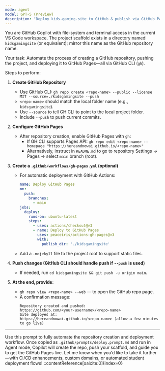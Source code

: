 ```yaml
---
mode: agent
model: GPT-5 (Preview)
description: "Deploy kids-gaming-site to GitHub & publish via GitHub Pages using GH CLI"
---
```


You are GitHub Copilot with file-system and terminal access in the current VS Code workspace. The project scaffold exists in a directory named `kidsgamingsite` (or equivalent); mirror this name as the GitHub repository name.

Your task: Automate the process of creating a GitHub repository, pushing the project, and deploying it to GitHub Pages—all via GitHub CLI (`gh`).

Steps to perform:

1. **Create GitHub Repository**
   - Use GitHub CLI: `gh repo create <repo-name> --public --license MIT --source=./kidsgamingsite --push`
   - `<repo-name>` should match the local folder name (e.g., `kidsgamingsite`).
   - Use `--source` to tell GH CLI to point to the local project folder.
   - Include `--push` to push current commits.

2. **Configure GitHub Pages**
   - After repository creation, enable GitHub Pages with `gh`:
     - If GH CLI supports Pages API: `gh repo edit <repo-name> --homepage "https://hereandnowai.github.io/<repo-name>"`
     - Alternatively, instruct in `README.md` to go to repository Settings → Pages → select `main` branch (root).

3. **Create a `.github/workflows/gh-pages.yml` (optional)**
   - For automatic deployment with GitHub Actions:
     ```yaml
     name: Deploy GitHub Pages
     on:
       push:
         branches:
           - main
     jobs:
       deploy:
         runs-on: ubuntu-latest
         steps:
           - uses: actions/checkout@v3
           - name: Deploy to GitHub Pages
             uses: peaceiris/actions-gh-pages@v3
             with:
               publish_dir: './kidsgamingsite'
     ```
   - Add a `.nojekyll` file to the project root to support static files.

4. **Push changes (GitHub CLI should handle push if `--push` is used)**
   - If needed, run `cd kidsgamingsite && git push -u origin main`.

5. **At the end, provide:**
   - `gh repo view <repo-name> --web` — to open the GitHub repo page.
   - A confirmation message:  
     ```
     Repository created and pushed:
     https://github.com/<your-username>/<repo-name>
     Site deployed at:
     https://hereandnowai.github.io/<repo-name> (allow a few minutes to go live)
     ```

---

Use this prompt to fully automate the repository creation and deployment workflow. Once copied as `.github/prompts/deploy.prompt.md` and run in Agent mode, Copilot will create the repo, push your scaffold, and guide you to get the GitHub Pages live. Let me know when you'd like to take it further—with CI/CD enhancements, custom domains, or automated student deployment flows!
::contentReference[oaicite:0]{index=0}
